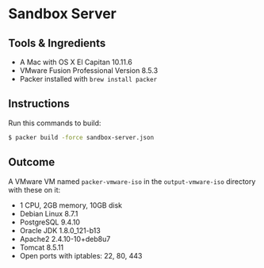 # Sandbox Server

## Tools & Ingredients
* A Mac with OS X El Capitan 10.11.6
* VMware Fusion Professional Version 8.5.3
* Packer installed with `brew install packer`

## Instructions
Run this commands to build:
```sh
$ packer build -force sandbox-server.json
```

## Outcome
A VMware VM named `packer-vmware-iso` in the `output-vmware-iso` directory with these on it:
* 1 CPU, 2GB memory, 10GB disk
* Debian Linux 8.7.1
* PostgreSQL 9.4.10
* Oracle JDK 1.8.0_121-b13
* Apache2 2.4.10-10+deb8u7
* Tomcat 8.5.11
* Open ports with iptables: 22, 80, 443

